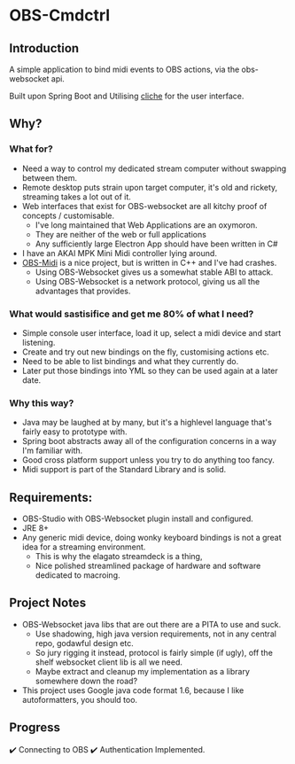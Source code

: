 # OBS-Cmdctrl

## Introduction

A simple application to bind midi events to OBS actions, via the obs-websocket api.

Built upon Spring Boot and Utilising [cliche](https://github.com/budhash/cliche) for the user interface.

## Why?

### What for?
* Need a way to control my dedicated stream computer without swapping between them.
 * Remote desktop puts strain upon target computer, it's old and rickety, streaming takes a lot out of it.
 * Web interfaces that exist for OBS-websocket are all kitchy proof of concepts / customisable.
   * I've long maintained that Web Applications are an oxymoron.
   * They are neither of the web or full applications
   * Any sufficiently large Electron App should have been written in C#
 * I have an AKAI MPK Mini Midi controller lying around. 
 * [OBS-Midi](https://obsproject.com/forum/resources/obs-midi.1023/) is a nice project, but is written in C++ and I've had crashes.
   * Using OBS-Websocket gives us a somewhat stable ABI to attack.
   * Using OBS-Websocket is a network protocol, giving us all the advantages that provides.
 
### What would sastisifice and get me 80% of what I need?

* Simple console user interface, load it up, select a midi device and start listening.
* Create and try out new bindings on the fly, customising actions etc.
* Need to be able to list bindings and what they currently do.
* Later put those bindings into YML so they can be used again at a later date.

### Why this way?
* Java may be laughed at by many, but it's a highlevel language that's fairly easy to prototype with.
* Spring boot abstracts away all of the configuration concerns in a way I'm familiar with.
* Good cross platform support unless you try to do anything too fancy.
* Midi support is part of the Standard Library and is solid.

## Requirements:

* OBS-Studio with OBS-Websocket plugin install and configured.
* JRE 8+
* Any generic midi device, doing wonky keyboard bindings is not a great idea for a streaming environment.
  * This is why the elagato streamdeck is a thing,
  * Nice polished streamlined package of hardware and software dedicated to macroing.

## Project Notes

* OBS-Websocket java libs that are out there are a PITA to use and suck.
  * Use shadowing, high java version requirements, not in any central repo, godawful design etc.
  * So jury rigging it instead, protocol is fairly simple (if ugly), off the shelf websocket client lib is all we need.
  * Maybe extract and cleanup my implementation as a library somewhere down the road?
* This project uses Google java code format 1.6, because I like autoformatters, you should too.

## Progress

✔️ Connecting to OBS 
✔️ Authentication Implemented.
